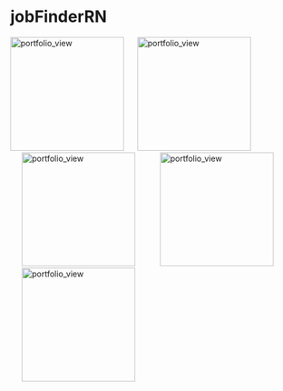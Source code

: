 # jobFinderRN

<div>
<img width="200" alt="portfolio_view" src="https://i.ibb.co/LhCfjKD/Nexus-6-P-Screenshot-3.png">

<img width="200" alt="portfolio_view" src="https://i.ibb.co/wC81V9j/Nexus-6-P-Screenshot-5.png" hspace="20">

<img width="200" alt="portfolio_view" src="https://i.ibb.co/d6z56Fj/Nexus-6-P-Screenshot-2.png" hspace="20">

<img width="200" alt="portfolio_view" src="https://i.ibb.co/XXnS4sf/Nexus-6-P-Screenshot-4.png" hspace="20">

<img width="200" alt="portfolio_view" src="https://i.ibb.co/JF6g9pK/Nexus-6-P-Screenshot-1.png" hspace="20">
</div>
